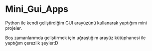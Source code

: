 # Mini_Gui_Apps
Python ile kendi geliştirdiğim GUI arayüzünü kullanarak yaptığım mini projeler.

Boş zamanlarımda geliştirmek için uğraştığım arayüz kütüphanesi ile yaptığım çerezlik şeyler:D
